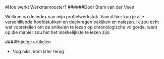 #Hoe werkt Werkmanrooster?
######Door Bram van der Veen

Welkom op de index van mijn profielwerkstuk. Vanuit hier kun je alle verschillende hoofdstukken en deelvragen bekijken en nalezen. Ik zou echt wel voorstellen om de artikelen te lezen op chronologische volgorde, want op die manier zou het het makkelijkste te lezen zijn.

####Huidige artikelen
  * Nog niks, kom later terug
